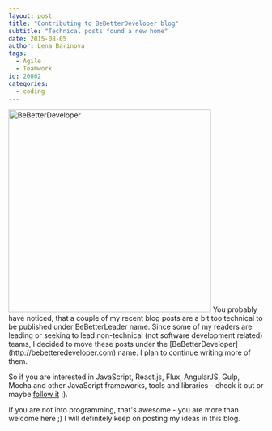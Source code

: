 ```yaml
---
layout: post
title: "Contributing to BeBetterDeveloper blog"
subtitle: "Technical posts found a new home"
date: 2015-08-05
author: Lena Barinova
tags:
  - Agile
  - Teamwork
id: 20002
categories:
  - coding
---
```


<img src="{{ site.baseurl }}/img/post_img/bebetterdeveloper.jpg" alt="BeBetterDeveloper" class="right" style="width: 400px" />
You probably have noticed, that a couple of my recent blog posts are a bit too technical to be published under BeBetterLeader name. Since some of my readers are leading or seeking to lead non-technical (not software development related) teams, I decided to move these posts under the [BeBetterDeveloper](http://bebetteredeveloper.com) name. I plan to continue writing more of them.

So if you are interested in JavaScript, React.js, Flux, AngularJS, Gulp, Mocha and other JavaScript frameworks, tools and libraries - check it out or maybe [follow it](http://bebetterdeveloper.com/feed.xml) :).

If you are not into programming, that's awesome - you are more than welcome here ;) I will definitely keep on posting my ideas in this blog.